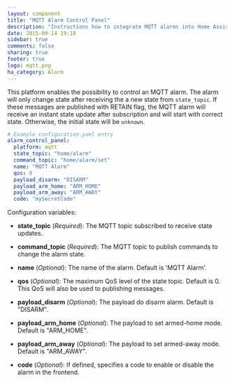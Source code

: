 ```yaml
---
layout: component
title: "MQTT Alarm Control Panel"
description: "Instructions how to integrate MQTT alarms into Home Assistant."
date: 2015-09-14 19:10
sidebar: true
comments: false
sharing: true
footer: true
logo: mqtt.png
ha_category: Alarm
---
```



This platform enables the possibility to control an MQTT alarm. The alarm will only change state after receiving the a new state from `state_topic`. If these messages are published with RETAIN flag, the MQTT alarm will receive an instant state update after subscription and will start with correct state. Otherwise, the initial state will be `unknown`.

```yaml
# Example configuration.yaml entry
alarm_control_panel:
  platform: mqtt
  state_topic: "home/alarm"
  command_topic: "home/alarm/set"
  name: "MQTT Alarm"
  qos: 0
  payload_disarm: "DISARM"
  payload_arm_home: "ARM_HOME"
  payload_arm_away: "ARM_AWAY"
  code: "mySecretCode"
```

Configuration variables:

- **state_topic** (*Required*): The MQTT topic subscribed to receive state updates.
- **command_topic** (*Required*): The MQTT topic to publish commands to change the alarm state.

- **name** (*Optional*): The name of the alarm. Default is 'MQTT Alarm'.
- **qos** (*Optional*): The maximum QoS level of the state topic. Default is 0. This QoS will also be used to publishing messages.
- **payload_disarm** (*Optional*): The payload do disarm alarm. Default is "DISARM".
- **payload_arm_home** (*Optional*): The payload to set armed-home mode. Default is "ARM_HOME".
- **payload_arm_away** (*Optional*): The payload to set armed-away mode. Default is "ARM_AWAY".
- **code** (*Optional*): If defined, specifies a code to enable or disable the alarm in the frontend.

